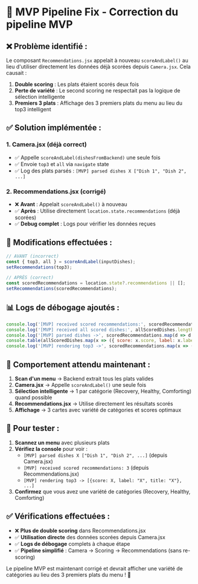 # 🎯 MVP Pipeline Fix - Correction du pipeline MVP

## ❌ **Problème identifié :**

Le composant `Recommendations.jsx` appelait à nouveau `scoreAndLabel()` au lieu d'utiliser directement les données déjà scorées depuis `Camera.jsx`. Cela causait :

1. **Double scoring** : Les plats étaient scorés deux fois
2. **Perte de variété** : Le second scoring ne respectait pas la logique de sélection intelligente
3. **Premiers 3 plats** : Affichage des 3 premiers plats du menu au lieu du top3 intelligent

## ✅ **Solution implémentée :**

### **1. Camera.jsx (déjà correct)**
- ✅ Appelle `scoreAndLabel(dishesFromBackend)` une seule fois
- ✅ Envoie `top3` et `all` via `navigate` state
- ✅ Log des plats parsés : `[MVP] parsed dishes X ["Dish 1", "Dish 2", ...]`

### **2. Recommendations.jsx (corrigé)**
- ❌ **Avant** : Appelait `scoreAndLabel()` à nouveau
- ✅ **Après** : Utilise directement `location.state.recommendations` (déjà scorées)
- ✅ **Debug complet** : Logs pour vérifier les données reçues

## 🔧 **Modifications effectuées :**

```javascript
// AVANT (incorrect)
const { top3, all } = scoreAndLabel(inputDishes);
setRecommendations(top3);

// APRÈS (correct)
const scoredRecommendations = location.state?.recommendations || [];
setRecommendations(scoredRecommendations);
```

## 📊 **Logs de débogage ajoutés :**

```javascript
console.log('[MVP] received scored recommendations:', scoredRecommendations.length);
console.log('[MVP] received all scored dishes:', allScoredDishes.length);
console.log('[MVP] parsed dishes ->', scoredRecommendations.map(d => d.title));
console.table(allScoredDishes.map(x => ({ score: x.score, label: x.label, title: x.title })));
console.log('[MVP] rendering top3 ->', scoredRecommendations.map(x => ({ score: x.score, label: x.label, title: x.title })));
```

## 🚀 **Comportement attendu maintenant :**

1. **Scan d'un menu** → Backend extrait tous les plats valides
2. **Camera.jsx** → Appelle `scoreAndLabel()` une seule fois
3. **Sélection intelligente** → 1 par catégorie (Recovery, Healthy, Comforting) quand possible
4. **Recommendations.jsx** → Utilise directement les résultats scorés
5. **Affichage** → 3 cartes avec variété de catégories et scores optimaux

## 🧪 **Pour tester :**

1. **Scannez un menu** avec plusieurs plats
2. **Vérifiez la console** pour voir :
   - `[MVP] parsed dishes X ["Dish 1", "Dish 2", ...]` (depuis Camera.jsx)
   - `[MVP] received scored recommendations: 3` (depuis Recommendations.jsx)
   - `[MVP] rendering top3 -> [{score: X, label: "X", title: "X"}, ...]`
3. **Confirmez** que vous avez une variété de catégories (Recovery, Healthy, Comforting)

## ✅ **Vérifications effectuées :**

- ❌ **Plus de double scoring** dans Recommendations.jsx
- ✅ **Utilisation directe** des données scorées depuis Camera.jsx
- ✅ **Logs de débogage** complets à chaque étape
- ✅ **Pipeline simplifié** : Camera → Scoring → Recommendations (sans re-scoring)

Le pipeline MVP est maintenant corrigé et devrait afficher une variété de catégories au lieu des 3 premiers plats du menu ! 🎉

